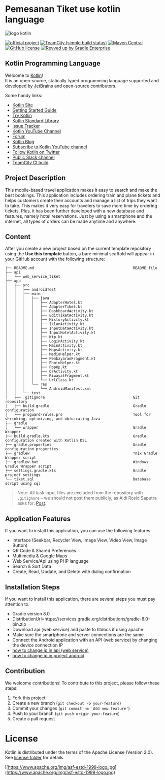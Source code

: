 # Pemesanan Tiket use kotlin language

![logo kotlin](https://kotlinlang.org/docs/images/kotlin-logo.png)

[![official project](https://jb.gg/badges/official.svg)](https://confluence.jetbrains.com/display/ALL/JetBrains+on+GitHub)
[![TeamCity (simple build status)](https://img.shields.io/teamcity/http/teamcity.jetbrains.com/s/Kotlin_KotlinPublic_Compiler.svg)](https://teamcity.jetbrains.com/buildConfiguration/Kotlin_KotlinPublic_Compiler?branch=%3Cdefault%3E&buildTypeTab=overview&mode=builds)
[![Maven Central](https://img.shields.io/maven-central/v/org.jetbrains.kotlin/kotlin-maven-plugin.svg)](https://search.maven.org/#search%7Cga%7C1%7Cg%3A%22org.jetbrains.kotlin%22)
[![GitHub license](https://img.shields.io/badge/license-Apache%20License%202.0-blue.svg?style=flat)](https://www.apache.org/licenses/LICENSE-2.0)
[![Revved up by Gradle Enterprise](https://img.shields.io/badge/Revved%20up%20by-Gradle%20Enterprise-06A0CE?logo=Gradle&labelColor=02303A)](https://ge.jetbrains.com/scans?search.rootProjectNames=Kotlin)

## Kotlin Programming Language

Welcome to [Kotlin](https://kotlinlang.org/)!   
It is an open-source, statically typed programming language supported and developed by [JetBrains](https://www.jetbrains.com/) and open-source contributors.

Some handy links:

 * [Kotlin Site](https://kotlinlang.org/)
 * [Getting Started Guide](https://kotlinlang.org/docs/tutorials/getting-started.html)
 * [Try Kotlin](https://play.kotlinlang.org/)
 * [Kotlin Standard Library](https://kotlinlang.org/api/latest/jvm/stdlib/index.html)
 * [Issue Tracker](https://youtrack.jetbrains.com/issues/KT)
 * [Kotlin YouTube Channel](https://www.youtube.com/channel/UCP7uiEZIqci43m22KDl0sNw)
 * [Forum](https://discuss.kotlinlang.org/)
 * [Kotlin Blog](https://blog.jetbrains.com/kotlin/)
 * [Subscribe to Kotlin YouTube channel](https://www.youtube.com/channel/UCP7uiEZIqci43m22KDl0sNw)
 * [Follow Kotlin on Twitter](https://twitter.com/kotlin)
 * [Public Slack channel](https://slack.kotlinlang.org/)
 * [TeamCity CI build](https://teamcity.jetbrains.com/project.html?tab=projectOverview&projectId=Kotlin)

## Project Description

This mobile-based travel application makes it easy to search and make the best bookings. This application includes ordering train and plane tickets and helps customers create their accounts and manage a list of trips they want to take. This makes it very easy for travelers to save more time by ordering tickets. Plus, it has been further developed with a new database and features, namely hotel reservations. Just by using a smartphone and the internet, all types of orders can be made anytime and anywhere.

## Content

After you create a new project based on the current template repository using the **Use this template** button, a bare minimal scaffold will appear in your GitHub account with the following structure:

```
├── README.md                                             README file
├── api
│   └── web_service_tiket
├── app
│   ├── src
│   │   ├── androidTest
│   │   ├── main
│   │   │   ├── java
│   │   │   │   ├── AdapterHotel.kt
│   │   │   │   ├── AdapterTiket.kt
│   │   │   │   ├── DashboardActivity.kt
│   │   │   │   ├── EditTiketActivity.kt
│   │   │   │   ├── HistoryActivity.kt
│   │   │   │   ├── IklanActivity.kt
│   │   │   │   ├── InputDataActivity.kt
│   │   │   │   ├── InputHotelActivity.kt
│   │   │   │   ├── Ktp.kt
│   │   │   │   ├── LoginActivity.kt
│   │   │   │   ├── MainActivity.kt
│   │   │   │   ├── MapsActivity.kt
│   │   │   │   ├── MediaHelper.kt
│   │   │   │   ├── PembayaranFragment.kt
│   │   │   │   ├── PhotoHelper.kt
│   │   │   │   ├── PopUp.kt
│   │   │   │   ├── QrActivity.kt
│   │   │   │   ├── RiwayatFragment.kt
│   │   │   │   └── UrlClass.kt
│   │   │   └── res
│   │   │       └── AndroidManifest.xml
│   │   └── test
│   ├── .gitignore                                        Git repository
│   ├── build.gradle                                      Gradle configuration
│   └── proguard-rules.pro                                Tool for shrinking, optimizing, and obfuscating Java
├── gradle
│   └── wrapper                                           Gradle Wrapper
├── build.gradle.kts                                      Gradle configuration created with Kotlin DSL
├── gradle.properties                                     Gradle configuration properties
├── gradlew                                               *nix Gradle Wrapper script
├── gradlew.bat                                           Windows Gradle Wrapper script
├── settings.gradle.kts                                   Gradle project settings
└── tiket.sql                                             Database script using sql
```

> Note: All task input files are excluded from the repository with `.gitignore` – we should not post them publicly, as Aldi Rosid Saputra asks for: [Post](https://instagram.com/mr.aldirs?igshid=OGQ5ZDc2ODk2ZA==).

## Application Features

If you want to install this application, you can use the following features.

- Interface (Seekbar, Recycler View, Image View, Video View, Image Button)
- QR Code & Shared Preferences
- Multimedia & Google Maps
- Web Service/Api using PHP language
- Search & Sort Data
- Create, Read, Update, and Delete with dialog confirmation

## Installation Steps

If you want to install this application, there are several steps you must pay attention to.

- Gradle version 8.0
- DistributionUrl=https\://services.gradle.org/distributions/gradle-8.0-bin.zip
- Download api (web service) and paste to htdocs if using apache
- Make sure the smartphone and server connections are the same
- Connect the Android application with an API (web service) by changing the device connection IP
- [how to change ip in api (web service)](http://www.aldi.com)
- [how to change ip in project android](http://www.aldi.com)

## Contribution

We welcome contributions! To contribute to this project, please follow these steps:

1. Fork this project
2. Create a new branch (`git checkout -b your-feature`)
3. Commit your changes (`git commit -m 'Add new feature'`)
4. Push to your branch (`git push origin your-feature`)
5. Create a pull request

# License
Kotlin is distributed under the terms of the Apache License (Version 2.0). See [license folder](license/README.md) for details.

![https://www.apache.org/img/asf-estd-1999-logo.jpg](https://www.apache.org/img/asf-estd-1999-logo.jpg)
